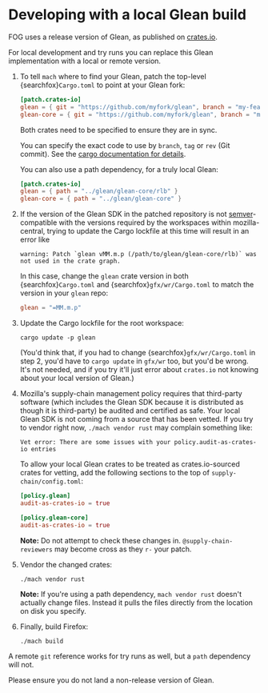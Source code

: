 # Developing with a local Glean build

FOG uses a release version of Glean, as published on [crates.io][cratesio-glean].

For local development and try runs you can replace this Glean implementation with a local or remote version.

1. To tell `mach` where to find your Glean, patch the top-level {searchfox}`Cargo.toml`
   to point at your Glean fork:

    ```toml
    [patch.crates-io]
    glean = { git = "https://github.com/myfork/glean", branch = "my-feature-branch" }
    glean-core = { git = "https://github.com/myfork/glean", branch = "my-feature-branch" }
    ```

    Both crates need to be specified to ensure they are in sync.

    You can specify the exact code to use by `branch`, `tag` or `rev` (Git commit).
    See the [cargo documentation for details][cargo-doc].

    You can also use a path dependency, for a truly local Glean:

    ```toml
    [patch.crates-io]
    glean = { path = "../glean/glean-core/rlb" }
    glean-core = { path = "../glean/glean-core" }
    ```

2. If the version of the Glean SDK in the patched repository is not
   [semver]-compatible with the versions required by the workspaces within mozilla-central,
   trying to update the Cargo lockfile at this time will result in an error like

   ```
   warning: Patch `glean vMM.m.p (/path/to/glean/glean-core/rlb)` was not used in the crate graph.
   ```

   In this case, change the `glean` crate version in both {searchfox}`Cargo.toml`
   and {searchfox}`gfx/wr/Cargo.toml` to match the version in your `glean` repo:

   ```toml
   glean = "=MM.m.p"
   ```

3. Update the Cargo lockfile for the root workspace:

    ```
    cargo update -p glean
    ```

   (You'd think that, if you had to change {searchfox}`gfx/wr/Cargo.toml` in step 2,
   you'd have to `cargo update` in `gfx/wr` too, but you'd be wrong.
   It's not needed, and if you try it'll just error about `crates.io`
   not knowing about your local version of Glean.)

4.  Mozilla's supply-chain management policy requires that third-party software
    (which includes the Glean SDK because it is distributed as though it is third-party)
    be audited and certified as safe.
    Your local Glean SDK is not coming from a source that has been vetted.
    If you try to vendor right now, `./mach vendor rust` may complain something like:

    ```
    Vet error: There are some issues with your policy.audit-as-crates-io entries
    ```

    To allow your local Glean crates to be treated as crates.io-sourced crates for vetting,
    add the following sections to the top of `supply-chain/config.toml`:

    ```toml
    [policy.glean]
    audit-as-crates-io = true

    [policy.glean-core]
    audit-as-crates-io = true
    ```

    **Note:** Do not attempt to check these changes in.
    `@supply-chain-reviewers` may become cross as they `r-` your patch.

5. Vendor the changed crates:

    ```
    ./mach vendor rust
    ```

    **Note:** If you're using a path dependency, `mach vendor rust` doesn't actually change files.
    Instead it pulls the files directly from the location on disk you specify.

6. Finally, build Firefox:

    ```
    ./mach build
    ```

A remote `git` reference works for try runs as well,
but a `path` dependency will not.

Please ensure you do not land a non-release version of Glean.

[cratesio-glean]: https://crates.io/crates/glean
[cargo-doc]: https://doc.rust-lang.org/cargo/reference/specifying-dependencies.html#specifying-dependencies-from-git-repositories
[semver]: https://semver.org/
